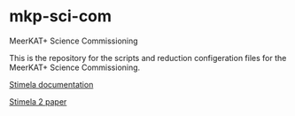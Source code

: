 # mkp-sci-com
MeerKAT+  Science Commissioning


This is the repository for the scripts and reduction configeration files for the MeerKAT+ Science Commissioning.


[Stimela documentation](https://stimela.readthedocs.io/en/latest/index.html)

[Stimela 2 paper](https://arxiv.org/abs/2412.10080)

